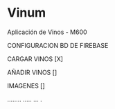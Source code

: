 # Vinum
Aplicación de Vinos - M600

CONFIGURACION BD DE FIREBASE

CARGAR VINOS [X]


AÑADIR VINOS []


IMAGENES []


........
.....
...
.

